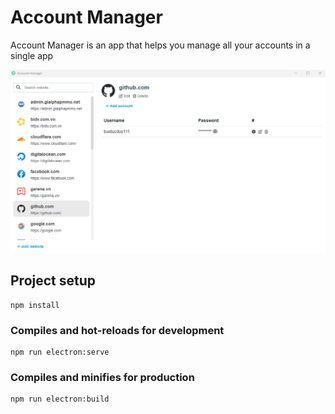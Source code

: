 # Account Manager

Account Manager is an app that helps you manage all your accounts in a single app

![Screen](git_screen.png)

## Project setup
```
npm install
```

### Compiles and hot-reloads for development
```
npm run electron:serve
```

### Compiles and minifies for production
```
npm run electron:build
```
